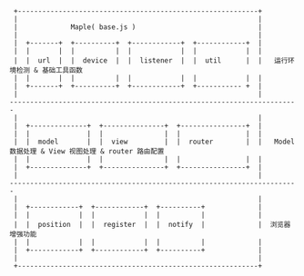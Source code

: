 	 +-----------------------------------------------------------+
	 |                                                           |
	 |             Maple( base.js )                              |
	 |                                                           |
	 |  +-------+  +----------+  +------------+  +------------+  |
	 |  |       |  |          |  |            |  |            |  |
	 |  |  url  |  |  device  |  |  listener  |  |  util      |  |   运行环境检测 & 基础工具函数
	 |  |       |  |          |  |            |  |            |  |
	 |  +-------+  +----------+  +------------+  +----------- +  |
	 |                                                           |
	-----------------------------------------------------------------------
	 |                                                           |
	 |  +--------------+  +---------------+  +----------------+  |
	 |  |              |  |               |  |                |  |
	 |  |  model       |  |  view         |  |  router        |  |   Model 数据处理 & View 视图处理 & router 路由配置
	 |  |              |  |               |  |                |  |
	 |  +--------------+  +---------------+  +----------------+  |
	 |                                                           |
	-----------------------------------------------------------------------
	 |                                                           |
	 |  +------------+  +------------+  +----------+             |
	 |  |            |  |            |  |          |             |
	 |  |  position  |  |  register  |  |  notify  |             |  浏览器增强功能
	 |  |            |  |            |  |          |             |
	 |  +------------+  +------------+  +----------+             |
	 |                                                           |
	 +-----------------------------------------------------------+